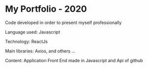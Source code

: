 # My Portfolio - 2020

Code developed in order to present myself professionally

Language used: Javascript

Technology: ReactJs

Main libraries: Axios, and others ...

Content: Application Front End made in Javascript and Api of github